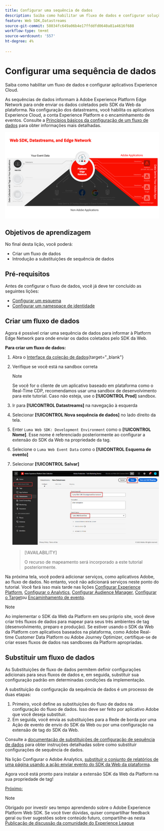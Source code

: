 ```yaml
---
title: Configurar uma sequência de dados
description: Saiba como habilitar um fluxo de dados e configurar soluções de Experience Cloud. Esta lição é parte do tutorial Implementar o Adobe Experience Cloud com o SDK da Web.
feature: Web SDK,Datastreams
source-git-commit: 58034fc649a06b4e17ffddfd0640a81a4616f688
workflow-type: tm+mt
source-wordcount: '557'
ht-degree: 4%

---
```


# Configurar uma sequência de dados

Saiba como habilitar um fluxo de dados e configurar aplicativos Experience Cloud.

As sequências de dados informam à Adobe Experience Platform Edge Network para onde enviar os dados coletados pelo SDK da Web da plataforma. Na configuração dos datastreams, você habilita os aplicativos Experience Cloud, a conta Experience Platform e o encaminhamento de eventos. Consulte a [Princípios básicos da configuração de um fluxo de dados](https://experienceleague.adobe.com/docs/experience-platform/edge/fundamentals/datastreams.html?lang=br) para obter informações mais detalhadas.


![SDK da Web, fluxos de dados e diagrama de rede de borda](assets/dc-websdk-datastreams.png)

## Objetivos de aprendizagem

No final desta lição, você poderá:

* Criar um fluxo de dados
* Introdução a substituições de sequência de dados

## Pré-requisitos

Antes de configurar o fluxo de dados, você já deve ter concluído as seguintes lições:

* [Configurar um esquema](configure-schemas.md)
* [Configurar um namespace de identidade](configure-identities.md)

## Criar um fluxo de dados

Agora é possível criar uma sequência de dados para informar à Platform Edge Network para onde enviar os dados coletados pelo SDK da Web.

**Para criar um fluxo de dados:**

1. Abra o [Interface da coleção de dados](https://launch.adobe.com/){target="_blank"}
1. Verifique se você está na sandbox correta

   >[!NOTE]
   >
   >Se você for o cliente de um aplicativo baseado em plataforma como o Real-Time CDP, recomendamos usar uma sandbox de desenvolvimento para este tutorial. Caso não esteja, use o **[!UICONTROL Prod]** sandbox.

1. Ir para **[!UICONTROL Datastreams]** na navegação à esquerda
1. Selecionar **[!UICONTROL Nova sequência de dados]** no lado direito da tela.
1. Enter `Luma Web SDK: Development Environment` como o **[!UICONTROL Nome]**. Esse nome é referenciado posteriormente ao configurar a extensão do SDK da Web na propriedade da tag.
1. Selecione o `Luma Web Event Data` como o **[!UICONTROL Esquema de evento]**
1. Selecionar **[!UICONTROL Salvar]**

   ![Criar a sequência de dados](assets/datastream-create-new-datastream.png)

   >[!AVAILABILITY]
   >
   >O recurso de mapeamento será incorporado a este tutorial posteriormente.




Na próxima tela, você poderá adicionar serviços, como aplicativos Adobe, ao fluxo de dados. No entanto, você não adicionará serviços neste ponto do tutorial. Você fará isso mais tarde nas lições [Configurar Experience Platform](setup-experience-platform.md), [Configurar o Analytics](setup-analytics.md), [Configurar Audience Manager](setup-audience-manager.md), [Configurar o Target](setup-target.md)ou [Encaminhamento de evento](setup-event-forwarding.md).

>[!NOTE]
>
>Ao implementar o SDK da Web da Platform em seu próprio site, você deve criar três fluxos de dados para mapear para seus três ambientes de tag (desenvolvimento, preparo e produção). Se estiver usando o SDK da Web da Platform com aplicativos baseados na plataforma, como Adobe Real-time Customer Data Platform ou Adobe Journey Optimizer, certifique-se de criar esses fluxos de dados nas sandboxes da Platform apropriadas.

## Substituir um fluxo de dados

As Substituições de fluxo de dados permitem definir configurações adicionais para seus fluxos de dados e, em seguida, substituir sua configuração padrão em determinadas condições da implementação.


A substituição da configuração da sequência de dados é um processo de duas etapas:

1. Primeiro, você define as substituições do fluxo de dados na configuração do fluxo de dados. Isso deve ser feito por aplicativo Adobe que você deseja substituir.
1. Em seguida, você envia as substituições para a Rede de borda por uma Ação de evento de envio do SDK da Web ou por uma configuração na extensão de tag do SDK da Web.

Consulte a [documentação de substituições de configuração de sequência de dados](https://experienceleague.adobe.com/docs/experience-platform/datastreams/overrides.html?lang=en) para obter instruções detalhadas sobre como substituir configurações de sequência de dados.

Na lição Configurar o Adobe Analytics, [substituir o conjunto de relatórios de uma página usando a ação enviar evento do SDK da Web da plataforma](setup-analytics.md).

Agora você está pronto para instalar a extensão SDK da Web da Platform na sua propriedade de tag!

[Próximo: ](install-web-sdk.md)

>[!NOTE]
>
>Obrigado por investir seu tempo aprendendo sobre o Adobe Experience Platform Web SDK. Se você tiver dúvidas, quiser compartilhar feedback geral ou tiver sugestões sobre conteúdo futuro, compartilhe-as nesta [Publicação de discussão da comunidade do Experience League](https://experienceleaguecommunities.adobe.com/t5/adobe-experience-platform-launch/tutorial-discussion-implement-adobe-experience-cloud-with-web/td-p/444996)
